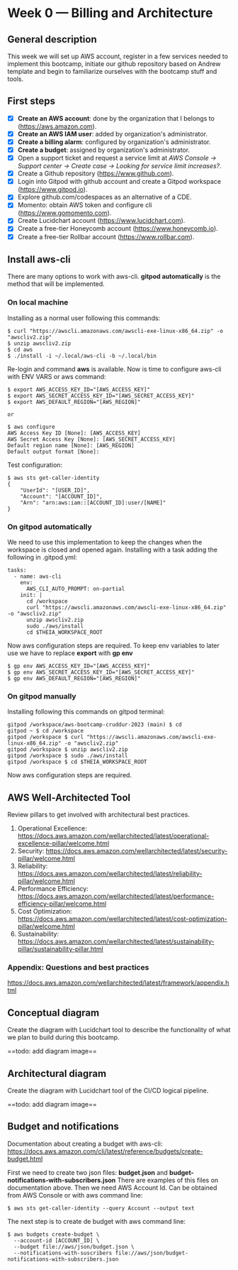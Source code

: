 # Week 0 — Billing and Architecture

## General description

This week we will set up AWS account, register in a few services needed to implement this bootcamp, initiate our github repository based on Andrew template and begin to familiarize ourselves with the bootcamp stuff and tools.

## First steps

- [x] **Create an AWS account**: done by the organization that I belongs to (https://aws.amazon.com).
- [x] **Create an AWS IAM user**: added by organization's administrator.
- [x] **Create a billing alarm**: configured by organization's administrator.
- [x] **Create a budget**: assigned by organization's administrator.
- [x] Open a support ticket and request a service limit at *AWS Console -> Support center -> Create case -> Looking for service limit increases?*.
- [X] Create a Github repository (https://www.github.com).
- [X] Login into Gitpod with github account and create a Gitpod workspace (https://www.gitpod.io).
- [x] Explore github.com/codespaces as an alternative of a CDE.
- [x] Momento: obtain AWS token and configure cli (https://www.gomomento.com).
- [X] Create Lucidchart account (https://www.lucidchart.com).
- [X] Create a free-tier Honeycomb account (https://www.honeycomb.io).
- [X] Create a free-tier Rollbar account (https://www.rollbar.com).

## Install aws-cli
There are many options to work with aws-cli. **gitpod automatically** is the method that will be implemented.

### On local machine
Installing as a normal user following this commands:

```
$ curl "https://awscli.amazonaws.com/awscli-exe-linux-x86_64.zip" -o "awscliv2.zip"
$ unzip awscliv2.zip
$ cd aws
$ ./install -i ~/.local/aws-cli -b ~/.local/bin
```

Re-login and command **aws** is available.
Now is time to configure aws-cli with ENV VARS or aws command:

```
$ export AWS_ACCESS_KEY_ID="[AWS_ACCESS_KEY]"
$ export AWS_SECRET_ACCESS_KEY_ID="[AWS_SECRET_ACCESS_KEY]"
$ export AWS_DEFAULT_REGION="[AWS_REGION]"

or 

$ aws configure
AWS Access Key ID [None]: [AWS_ACCESS_KEY]
AWS Secret Access Key [None]: [AWS_SECRET_ACCESS_KEY]
Default region name [None]: [AWS_REGION]
Default output format [None]: 
```
Test configuration:

```
$ aws sts get-caller-identity
{
    "UserId": "[USER_ID]",
    "Account": "[ACCOUNT_ID]",
    "Arn": "arn:aws:iam::[ACCOUNT_ID]:user/[NAME]"
}
```

### On gitpod automatically
We need to use this implementation to keep the changes when the workspace is closed and opened again.
Installing with a task adding the following in .gitpod.yml:

```
tasks:
  - name: aws-cli
    env:
      AWS_CLI_AUTO_PROMPT: on-partial
    init: |
      cd /workspace
      curl "https://awscli.amazonaws.com/awscli-exe-linux-x86_64.zip" -o "awscliv2.zip"
      unzip awscliv2.zip
      sudo ./aws/install
      cd $THEIA_WORKSPACE_ROOT
```

Now aws configuration steps are required. To keep env variables to later use we have to replace **export** with **gp env**

```
$ gp env AWS_ACCESS_KEY_ID="[AWS_ACCESS_KEY]"
$ gp env AWS_SECRET_ACCESS_KEY_ID="[AWS_SECRET_ACCESS_KEY]"
$ gp env AWS_DEFAULT_REGION="[AWS_REGION]"
```

### On gitpod manually
Installing following this commands on gitpod terminal:

```
gitpod /workspace/aws-bootcamp-cruddur-2023 (main) $ cd
gitpod ~ $ cd /workspace
gitpod /workspace $ curl "https://awscli.amazonaws.com/awscli-exe-linux-x86_64.zip" -o "awscliv2.zip"
gitpod /workspace $ unzip awscliv2.zip
gitpod /workspace $ sudo ./aws/install
gitpod /workspace $ cd $THEIA_WORKSPACE_ROOT
```

Now aws configuration steps are required.


## AWS Well-Architected Tool
Review pillars to get involved with architectural best practices.

1. Operational Excellence: https://docs.aws.amazon.com/wellarchitected/latest/operational-excellence-pillar/welcome.html
2. Security: https://docs.aws.amazon.com/wellarchitected/latest/security-pillar/welcome.html
3. Reliability: https://docs.aws.amazon.com/wellarchitected/latest/reliability-pillar/welcome.html
4. Performance Efficiency: https://docs.aws.amazon.com/wellarchitected/latest/performance-efficiency-pillar/welcome.html
5. Cost Optimization: https://docs.aws.amazon.com/wellarchitected/latest/cost-optimization-pillar/welcome.html
6. Sustainability: https://docs.aws.amazon.com/wellarchitected/latest/sustainability-pillar/sustainability-pillar.html

### Appendix: Questions and best practices
https://docs.aws.amazon.com/wellarchitected/latest/framework/appendix.html

## Conceptual diagram
Create the diagram with Lucidchart tool to describe the functionality of what we plan to build during this bootcamp.

==todo: add diagram image==

## Architectural diagram
Create the diagram with Lucidchart tool of the CI/CD logical pipeline.

==todo: add diagram image==

## Budget and notifications

Documentation about creating a budget with aws-cli: https://docs.aws.amazon.com/cli/latest/reference/budgets/create-budget.html

First we need to create two json files: **budget.json** and **budget-notifications-with-subscribers.json**
There are examples of this files on documentation above.
Then we need AWS Account Id. Can be obtained from AWS Console or with aws command line:

```
$ aws sts get-caller-identity --query Account --output text
```

The next step is to create de budget with aws command line:

```
$ aws budgets create-budget \
  --account-id [ACCOUNT_ID] \
  --budget file://aws/json/budget.json \
  --notifications-with-suscribers file://aws/json/budget-notifications-with-subscribers.json
```
